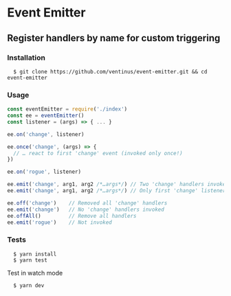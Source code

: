 # Event Emitter
## Register handlers by name for custom triggering

### Installation
```
  $ git clone https://github.com/ventinus/event-emitter.git && cd event-emitter
```

### Usage

```javascript
const eventEmitter = require('./index')
const ee = eventEmitter()
const listener = (args) => { ... }

ee.on('change', listener)

ee.once('change', (args) => {
  // … react to first 'change' event (invoked only once!)
})

ee.on('rogue', listener)

ee.emit('change', arg1, arg2 /*…args*/) // Two 'change' handlers invoked
ee.emit('change', arg1, arg2 /*…args*/) // Only first 'change' listener invoked

ee.off('change')    // Removed all 'change' handlers
ee.emit('change')   // No 'change' handlers invoked
ee.offAll()         // Remove all handlers
ee.emit('rogue')    // Not invoked
```

### Tests
```
  $ yarn install
  $ yarn test
```
Test in watch mode
```
  $ yarn dev
```
